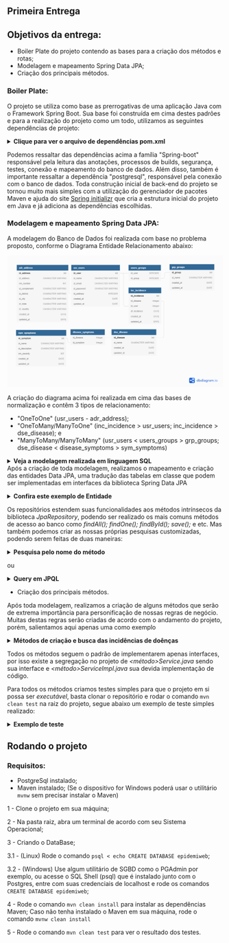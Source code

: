 ## Primeira Entrega

## Objetivos da entrega:

- Boiler Plate do projeto contendo as bases para a criação dos métodos e rotas;
- Modelagem e mapeamento Spring Data JPA;
- Criação dos principais métodos.


### Boiler Plate:

O projeto se utiliza como base as prerrogativas de uma aplicação Java com o Framework Spring Boot. Sua base foi construída em cima destes padrões e para a realização do projeto como um todo, utilizamos as seguintes dependências de projeto:


<details>
  <summary><strong>Clique para ver o arquivo de dependências pom.xml</strong></summary>
  
  [../pom.xml](https://github.com/arthurbarbero/EpidemiWEB/blob/main/pom.xml)
  
  ```xml
      <dependencies>
      <dependency>
        <groupId>org.postgresql</groupId>
        <artifactId>postgresql</artifactId>
      </dependency>
      <dependency>
        <groupId>io.jsonwebtoken</groupId>
        <artifactId>jjwt</artifactId>
        <version>0.9.1</version>
      </dependency>
      <dependency>
        <groupId>org.springframework.boot</groupId>
        <artifactId>spring-boot-starter-data-jpa</artifactId>
      </dependency>
      <dependency>
        <groupId>org.springframework.boot</groupId>
        <artifactId>spring-boot-starter-security</artifactId>
      </dependency>
      <dependency>
        <groupId>org.springframework.boot</groupId>
        <artifactId>spring-boot-starter-web</artifactId>
      </dependency>
      <dependency>
        <groupId>org.springframework.boot</groupId>
        <artifactId>spring-boot-devtools</artifactId>
        <scope>runtime</scope>
        <optional>true</optional>
      </dependency>
      <dependency>
        <groupId>org.springframework.boot</groupId>
        <artifactId>spring-boot-starter-test</artifactId>
        <scope>test</scope>
      </dependency>
      <dependency>
        <groupId>org.springframework.security</groupId>
        <artifactId>spring-security-test</artifactId>
        <scope>test</scope>
      </dependency>
    </dependencies>
  ```
</details>

Podemos ressaltar das dependências acima a família "Spring-boot" responsável pela leitura das anotações, processos de builds, segurança, testes, conexão e mapeamento do banco de dados. Além disso, também é importante ressaltar a dependência "postgresql", responsável pela conexão com o banco de dados.
Toda construção inicial de back-end do projeto se tornou muito mais simples com a utilização do gerenciador de pacotes Maven e ajuda do site [Spring initializr](https://start.spring.io/) que cria a estrutura inicial do projeto em Java e já adiciona as dependências escolhidas. 


### Modelagem e mapeamento Spring Data JPA:

A modelagem do Banco de Dados foi realizada com base no problema proposto, conforme o Diagrama Entidade Relacionamento abaixo:


![Diagrama](https://github.com/arthurbarbero/EpidemiWEB/raw/main/Entrega%201/Diagrama%20ER.png)

A criação do diagrama acima foi realizada em cima das bases de normalização e contêm 3 tipos de relacionamento:
- "OneToOne" (usr_users - adr_address);
- "OneToMany/ManyToOne" (inc_incidence > usr_users; inc_incidence > dse_disease); e
- "ManyToMany/ManyToMany" (usr_users < users_groups > grp_groups; dse_disease < disease_symptoms > sym_symptoms)

<details>
  <summary><strong>Veja a modelagem realizada em linguagem SQL</strong></summary>
  
  [../DDL.sql](https://github.com/arthurbarbero/EpidemiWEB/blob/main/DDL.sql)
  
  ```sql
    create schema business;
    create schema users;

    CREATE USER epidemiuser WITH PASSWORD 'adm1n';

    GRANT CONNECT ON DATABASE epidemiweb TO epidemiuser;
    GRANT ALL ON SCHEMA business TO epidemiuser;
    GRANT ALL ON SCHEMA users TO epidemiuser;


    -- Users Tables
    CREATE TABLE users.adr_address (
        id_address SERIAL NOT NULL,
        st_address CHARACTER VARYING NOT NULL,
        nm_number INT NOT NULL,
        st_complement CHARACTER VARYING,
        st_district CHARACTER VARYING NOT NULL,
        st_city CHARACTER VARYING NOT NULL,
        st_state CHARACTER VARYING NOT NULL,
        st_country CHARACTER VARYING NOT NULL,
        created_at DATE NULL DEFAULT now(),
      updated_at DATE NULL DEFAULT now(),
        CONSTRAINT pk_id_address PRIMARY KEY (id_address)
    );

    CREATE TABLE users.usr_users (
        id_user SERIAL NOT NULL,
        st_name CHARACTER VARYING NOT NULL,
        st_email CHARACTER VARYING NOT NULL UNIQUE,
        st_password CHARACTER VARYING NOT NULL,
        id_address INTEGER NOT NULL,
        created_at DATE NULL DEFAULT now(),
      updated_at DATE NULL DEFAULT now(),
        CONSTRAINT pk_id_user PRIMARY KEY(id_user),
        CONSTRAINT fk_address FOREIGN KEY(id_address) 
            REFERENCES users.adr_address (id_address) 
                ON DELETE CASCADE 
                ON UPDATE CASCADE
    );

    CREATE TABLE users.grp_groups (
        id_group SERIAL NOT NULL,
        st_name CHARACTER VARYING NOT NULL UNIQUE,
        created_at DATE NULL DEFAULT now(),
      updated_at DATE NULL DEFAULT now(),
        CONSTRAINT pk_id_group PRIMARY KEY(id_group)
    );

    CREATE TABLE users.users_groups (
        id_user INTEGER NOT NULL,
        id_group INTEGER NOT NULL,
        CONSTRAINT fk_users_groups_user FOREIGN KEY (id_user)
            REFERENCES users.usr_users (id_user),
        CONSTRAINT fk_users_groups_groups FOREIGN KEY (id_group)
            REFERENCES users.grp_groups (id_group)
    );

    -- Business TABLES

    CREATE TABLE business.dse_disease (
      id_disease SERIAL NOT NULL,
      st_name CHARACTER VARYING NOT NULL UNIQUE,
      created_at DATE NOT NULL DEFAULT now(),
      updated_at DATE NOT NULL DEFAULT now(),
      CONSTRAINT pk_id_disease PRIMARY KEY (id_disease)
    );

    CREATE TABLE business.sym_symptoms (
        id_symptom SERIAL NOT NULL,
        st_name CHARACTER VARYING NOT NULL UNIQUE,
        st_description CHARACTER VARYING NOT NULL,
        nm_severity INT NOT NULL,
        created_at DATE NOT NULL DEFAULT now(),
      updated_at DATE NOT NULL DEFAULT now(),
        CONSTRAINT pk_id_symptom PRIMARY KEY (id_symptom)
    );

    CREATE TABLE business.disease_symptoms (
        id_disease Integer NOT NULL,
        id_symptom Integer NOT NULL,
        CONSTRAINT fk_disease_symptoms_disease FOREIGN KEY (id_disease)
            REFERENCES business.dse_disease (id_disease),
        CONSTRAINT fk_disease_symptoms_symptoms FOREIGN KEY (id_symptom)
            REFERENCES business.sym_symptoms (id_symptom)
    );

    CREATE TABLE business.inc_incidence (
        id_incidence SERIAL NOT NULL,
        id_disease Integer NOT NULL,
        id_user Integer NOT NULL,
        dt_incidence DATE NOT NULL DEFAULT now(),
        created_at DATE NOT NULL DEFAULT now(),
      updated_at DATE NOT NULL DEFAULT now(),
        CONSTRAINT pk_id_incidence PRIMARY KEY (id_incidence),
        CONSTRAINT fk_inc_incidence_disease FOREIGN KEY (id_disease)
            REFERENCES business.dse_disease (id_disease),
        CONSTRAINT fk_inc_incidence_user FOREIGN KEY (id_user)
            REFERENCES users.usr_users (id_user)
    );

    GRANT ALL PRIVILEGES ON ALL SEQUENCES IN SCHEMA business TO epidemiuser;
    GRANT ALL PRIVILEGES ON ALL SEQUENCES IN SCHEMA users TO epidemiuser;
    GRANT ALL PRIVILEGES ON ALL TABLES IN SCHEMA business TO epidemiuser;
    GRANT ALL PRIVILEGES ON ALL TABLES IN SCHEMA users TO epidemiuser;
  ```

</details

Após a criação de toda modelagem, realizamos o mapeamento e criação das entidades Data JPA, uma tradução das tabelas em classe que podem ser implementadas em interfaces da biblioteca Spring Data JPA

<details>
  <summary><strong>Confira este exemplo de Entidade</strong></summary>
  
  [../src/main/java/br/gov/sp/fatec/epidemiweb/Entities/Disease.java](https://github.com/arthurbarbero/EpidemiWEB/blob/main/src/main/java/br/gov/sp/fatec/epidemiweb/Entities/Disease.java)

  ```java
    import javax.persistence.Column;
    import javax.persistence.Entity;
    import javax.persistence.GeneratedValue;
    import javax.persistence.FetchType;
    import javax.persistence.GenerationType;
    import javax.persistence.Id;
    import javax.persistence.JoinColumn;
    import javax.persistence.JoinTable;
    import javax.persistence.ManyToMany;
    import javax.persistence.OneToMany;
    import javax.persistence.Table;

    import java.time.LocalDate;
    import java.util.HashSet;
    import java.util.Set;

    @Entity
    @Table(name = "dse_disease", schema = "business")
    public class Disease {
        @Id
        @GeneratedValue(strategy = GenerationType.IDENTITY)
        @Column(name = "id_disease", columnDefinition = "Serial")
        private Integer id;

        @Column(name="st_name", nullable=false)
        private String name;

        @Column(name="created_at", nullable=true)
        private LocalDate createdAt;

        @Column(name="updated_at", nullable=true)
        private LocalDate updateAt;

        @ManyToMany(fetch = FetchType.EAGER)
        @JoinTable(name="disease_symptoms", schema = "business",
            joinColumns = { @JoinColumn(name="id_disease") },
            inverseJoinColumns = { @JoinColumn(name="id_symptom") })
        private Set<Symptom> symptoms;

        @OneToMany(fetch = FetchType.LAZY, mappedBy = "disease")
        private Set<Incidence> incidences;

        // Getters and Setters
    ```
    
</details>

Com as entidades criadas, para cada uma criamos a forma de acesso aos métodos que nos permitem conectar ao Banco de dados, os repositórios:

<details>
  <summary>Confira um exemplo de repositório JPA</summary>
  
  [../src/main/java/br/gov/sp/fatec/epidemiweb/Repositories/DiseaseRepository.java](https://github.com/arthurbarbero/EpidemiWEB/blob/main/src/main/java/br/gov/sp/fatec/epidemiweb/Repositories/DiseaseRepository.java)
  
  ```java
    import org.springframework.data.jpa.repository.JpaRepository;

    import br.gov.sp.fatec.epidemiweb.Entities.Disease;

    public interface DiseaseRepository extends JpaRepository<Disease, Integer>  {
    
    public Disease findByName(String name);

}
  ```
</details>

Os repositórios estendem suas funcionalidades aos métodos intrínsecos da biblioteca *JpaRepository*, podendo ser realizado os mais comuns métodos de acesso ao banco como *findAll(); findOne(); findById(); save();* e etc. Mas também podemos criar as nossas próprias pesquisas customizadas, podendo serem feitas de duas maneiras:

<details>
  <summary><strong>Pesquisa pelo nome do método</strong></summary>
  
  [../src/main/java/br/gov/sp/fatec/epidemiweb/Repositories/UserRepository.java](https://github.com/arthurbarbero/EpidemiWEB/blob/main/src/main/java/br/gov/sp/fatec/epidemiweb/Repositories/UserRepository.java)
  
  ```java
    public interface UserRepository extends JpaRepository<User, Integer>  {
    
        public User findByEmailAndPassword(String email, String password);

    }
  ```
 </details>
 
 ou
 
 <details>
  <summary><strong>Query em JPQL</strong></summary>
  
  [../src/main/java/br/gov/sp/fatec/epidemiweb/Repositories/IncidenceRepository.java](https://github.com/arthurbarbero/EpidemiWEB/blob/main/src/main/java/br/gov/sp/fatec/epidemiweb/Repositories/IncidenceRepository.java)
  
  ```java
    public interface IncidenceRepository extends JpaRepository<Incidence, Integer>  {
    
        @Query("select i from Incidence i inner join i.user u inner join i.disease d where u.id = :userId and d.id = :diseaseId")
        public List<Incidence> findAllIncidencesByUserAndDisease(int userId, int diseaseId);

    }
  ```
 </details>
 
- Criação dos principais métodos.

Após toda modelagem, realizamos a criação de alguns métodos que serão de extrema importância para personificação de nossas regras de negócio.
Muitas destas regras serão criadas de acordo com o andamento do projeto, porém, salientamos aqui apenas uma como exemplo


<details>
  <summary><strong>Métodos de criação e busca das incidências de doênças</strong></summary>
  
  [../src/main/java/br/gov/sp/fatec/epidemiweb/Services/IncidenceServiceImpl.java](https://github.com/arthurbarbero/EpidemiWEB/blob/main/src/main/java/br/gov/sp/fatec/epidemiweb/Services/IncidenceServiceImpl.java)
  
  ```java
      import java.time.LocalDate;
      import java.util.ArrayList;
      import java.util.List;

      import javax.transaction.Transactional;

      import org.springframework.beans.factory.annotation.Autowired;
      import org.springframework.stereotype.Service;

      import br.gov.sp.fatec.epidemiweb.Entities.Disease;
      import br.gov.sp.fatec.epidemiweb.Entities.Incidence;
      import br.gov.sp.fatec.epidemiweb.Entities.User;
      import br.gov.sp.fatec.epidemiweb.Repositories.IncidenceRepository;

      @Service("incidenceService")
      @Transactional
      public class IncidenceServiceImpl implements IncidenceService{

          @Autowired
          private IncidenceRepository incidenceRepo;


          @Override
          public Incidence saveIncidence(LocalDate incidenceDate, Disease disease, User user) {
              try {
                  Incidence newIncidence = new Incidence(incidenceDate, disease, user);
                  incidenceRepo.save(newIncidence);
                  if (newIncidence.getId() == null) {
                      throw new Exception("Ocorreu um erro ao tentar salva a nova incidencia, tente novamente.");
                  }
                  return newIncidence;
              } catch (Exception e) {
                  System.out.println(e.getMessage());
                  return null;
              }
          }

          @Override
          public List<Incidence> getAllIncidences() {
              try {
                  List<Incidence> allIncidence = new ArrayList<Incidence>(incidenceRepo.findAll());
                  if (allIncidence.size() <= 0) {
                      throw new Exception("Não foram encontradas incidências cadastradas.");
                  }
                  return allIncidence;
              } catch (Exception e) {
                  System.out.println(e.getMessage());
                  return null;
              }
          }

          @Override
          public List<Incidence> getAllIncidenceByUser(User user) {
              try {
                  List<Incidence> allIncidence = new ArrayList<Incidence>(user.getIncidences());
                  if (allIncidence.size() <= 0) {
                      throw new Exception("Não foram encontradas incidências para o usuário informado.");
                  }
                  return allIncidence;
              } catch (Exception e) {
                  System.out.println(e.getMessage());
                  return null;
              }
          }

          @Override
          public List<Incidence> getAllIncidenceByDisease(Disease disease) {
              try {
                  List<Incidence> allIncidence = new ArrayList<Incidence>(disease.getIncidences());
                  if (allIncidence.size() <= 0) {
                      throw new Exception("Não foram encontradas incidências para a doença informada.");
                  }
                  return allIncidence;
              } catch (Exception e) {
                  System.out.println(e.getMessage());
                  return null;
              }
          }

          @Override
          public List<Incidence> getAllIncidenceByUserAndDisease(User user, Disease disease) {
              try {
                  List<Incidence> allIncidence = new ArrayList<Incidence>(
                      incidenceRepo.findAllIncidencesByUserAndDisease(
                          user.getId(), disease.getId()
                      )
                  );

                  if (allIncidence.size() <= 0) {
                      throw new Exception("Não foram encontradas incidências para a doença informada.");
                  }
                  return allIncidence;
              } catch (Exception e) {
                  System.out.println(e.getMessage());
                  return null;
              }
          }
      }
  ```
 </details>

Todos os métodos seguem o padrão de implementarem apenas interfaces, por isso existe a segregação no projeto de *<método>Service.java* sendo sua interface e *<método>ServiceImpl.java* sua devida implementação de código.

Para todos os métodos criamos testes simples para que o projeto em si possa ser *executável*, basta clonar o repositório e rodar o comando `mvn clean test` na raiz do projeto, segue abaixo um exemplo de teste simples realizado:


<details>
  <summary><strong>Exemplo de teste</strong></summary>
  
  [../src/test/java/br/gov/sp/fatec/epidemiweb/IncidenceTests.java](https://github.com/arthurbarbero/EpidemiWEB/blob/main/src/test/java/br/gov/sp/fatec/epidemiweb/IncidenceTests.java)
  
  ```java
      import static org.junit.jupiter.api.Assertions.*;

      import java.time.LocalDate;
      import java.util.List;

      import javax.transaction.Transactional;

      import org.junit.jupiter.api.Test;
      import org.springframework.beans.factory.annotation.Autowired;
      import org.springframework.boot.test.context.SpringBootTest;
      import org.springframework.test.annotation.Rollback;

      import br.gov.sp.fatec.epidemiweb.Entities.Disease;
      import br.gov.sp.fatec.epidemiweb.Entities.Incidence;
      import br.gov.sp.fatec.epidemiweb.Entities.User;
      import br.gov.sp.fatec.epidemiweb.Repositories.DiseaseRepository;
      import br.gov.sp.fatec.epidemiweb.Repositories.UserRepository;
      import br.gov.sp.fatec.epidemiweb.Services.IncidenceService;

      @SpringBootTest
      @Transactional
      @Rollback
      class IncidenceTests {

        @Autowired
        private IncidenceService incidenceBO;
          @Autowired
        private DiseaseRepository diseaseRepo;
          @Autowired
        private UserRepository userRepo;

        @Test
          void saveIncidenceTest() {
              User tempUser = userRepo.findById(1).get();
              Disease tempDisease = diseaseRepo.findById(1).get();
              Incidence newIncidence = incidenceBO.saveIncidence(LocalDate.now(), tempDisease, tempUser);
          assertNotNull(newIncidence.getId());
        }

          @Test
          void getAllIncidenceTest() {
              List<Incidence> allIncidence = incidenceBO.getAllIncidences();
              assertNotNull(allIncidence.get(0));
          }

          @Test
          void getAllIncidenceByUserTest() {
              User tempUser = userRepo.findById(1).get();
              List<Incidence> allIncidence = incidenceBO.getAllIncidenceByUser(tempUser);
              assertNotNull(allIncidence.get(0));
          }

          @Test
          void getAllIncidenceByDiseaseTest() {
              Disease tempDisease = diseaseRepo.findById(1).get();
              List<Incidence> allIncidence = incidenceBO.getAllIncidenceByDisease(tempDisease);
              assertNotNull(allIncidence.get(0));
          }

          @Test
          void getAllIncidenceByUserAndDiseaseTest() {
              Disease tempDisease = diseaseRepo.findById(1).get();
              User tempUser = userRepo.findById(1).get();
              List<Incidence> allIncidence = incidenceBO.getAllIncidenceByUserAndDisease(tempUser, tempDisease);
              assertNotNull(allIncidence.get(0));
          }

      }
  ```
 </details>
 
 ## Rodando o projeto
 
 ### Requisitos:
 
 - PostgreSql instalado;
 - Maven instalado; (Se o dispositivo for Windows poderá usar o utilitário `mvnw` sem precisar instalar o Maven)
 
 1 - Clone o projeto em sua máquina;
 
 2 - Na pasta raiz, abra um terminal de acordo com seu Sistema Operacional;
 
 3 - Criando o DataBase;
 
   3.1 - (Linux) Rode o comando `psql < echo CREATE DATABASE epidemiweb`;
    
   3.2 - (Windows) Use algum utilitário de SGBD como o PGAdmin por exemplo, ou acesse o SQL Shell (psql) que é instalado junto com o Postgres, entre com suas credenciais de localhost e rode os comandos `CREATE DATABASE epidemiweb`;
    
 4 - Rode o comando `mvn clean install` para instalar as dependências Maven; Caso não tenha instalado o Maven em sua máquina, rode o comando `mvnw clean install`
 
 5 - Rode o comando `mvn clean test` para ver o resultado dos testes.
